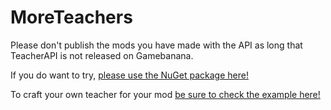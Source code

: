 # MoreTeachers

Please don't publish the mods you have made with the API as long that TeacherAPI is not released on Gamebanana.

If you do want to try, [please use the NuGet package here!](https://www.nuget.org/packages/Sakyce.TeacherAPI/#readme-body-tab)

To craft your own teacher for your mod [be sure to check the example here!](https://github.com/Sakyce/TeacherExample)
